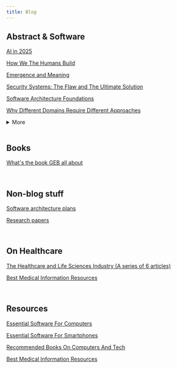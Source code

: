 ```yaml
---
title: Blog
---
```


## Abstract & Software

[AI in 2025](https://karthikeshwar1.github.io/blog/2025/AI_in_2025)

[How We The Humans Build](https://karthikeshwar1.github.io/blog/2025/How_We_The_Humans_Build)

[Emergence and Meaning](https://karthikeshwar1.github.io/blog/2025/Emergence_and_Meaning)

[Security Systems: The Flaw and The Ultimate Solution](https://karthikeshwar1.github.io/blog/2023/security-systems-the-flaw-and-the-ultimate-solution)

[Software Architecture Foundations](https://karthikeshwar1.github.io/blog/2024/Software_Architecture_Foundations_1)

[Why Different Domains Require Different Approaches](https://karthikeshwar1.github.io/blog/2023/Why%20Different%20Domains%20Require%20Different%20Approaches)


<details>
  <summary>More</summary>
<br>
<a href="https://github.com/Karthikeshwar1/Karthikeshwar1.github.io/blob/main/blog/2024/Fuzzy_Settings.md">Fuzzy Settings</a>
<br>
<br>
<a href="https://Karthikeshwar1.github.io/blog/2024/Is_God_Dying">Is God Dying?</a>
<br>
  <br>
<a href="https://karthikeshwar1.github.io/blog/2023/Emotional%20Design%20-%20By%20Don%20Norman%20-%20Book%20Notes">Emotional Design - By Don Norman - Book Notes</a>
<br>
  <br>
<a href="https://Karthikeshwar1.github.io/blog/2024/Words_weigh">Words Weigh</a>
<br>
  <br>
<a href="https://karthikeshwar1.github.io/blog/2022/AI_in_2022">AI in 2022</a>
<br>

</details>

<br>


## Books

[What's the book GEB all about](https://karthikeshwar1.github.io/blog/2023/What%27s%20the%20book%20GEB%20all%20about)

<br>

## Non-blog stuff

[Software architecture plans](https://github.com/Karthikeshwar1/Software-architectures)

[Research papers](https://github.com/Karthikeshwar1/Karthikeshwar1/tree/main/papers)

<br>

## On Healthcare

[The Healthcare and Life Sciences Industry (A series of 6 articles)](https://karthikeshwar1.github.io/blog/2022/The%20Healthcare%20and%20Life%20Sciences%20Industry)

[Best Medical Information Resources](https://karthikeshwar1.github.io/blog/2022/Best_Medical_Resources)

<br>


## Resources

[Essential Software For Computers](https://Karthikeshwar1.github.io/blog/2021/Essential_Software_For_Computers)

[Essential Software For Smartphones](https://Karthikeshwar1.github.io/blog/2021/Essential_Software_For_Smartphones)

[Recommended Books On Computers And Tech](https://karthikeshwar1.github.io/blog/2022/Recommended_Books_On_Computers_And_Tech)

[Best Medical Information Resources](https://karthikeshwar1.github.io/blog/2022/Best_Medical_Resources)

<br>

<br>
